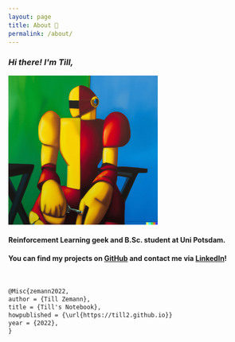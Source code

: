 ```yaml
---
layout: page
title: About 🌿
permalink: /about/
---
```



### <em> Hi there! I'm Till,</em>

<div class="img-block" style="width: 300px;">
    <img src="/images/ghpb1.png"/>
</div>

#### Reinforcement Learning geek and B.Sc. student at Uni Potsdam.


#### You can find my projects on [GitHub][github] and contact me via [LinkedIn][linkedin]!

<br>

```
@Misc{zemann2022,
author = {Till Zemann},
title = {Till's Notebook},
howpublished = {\url{https://till2.github.io}}
year = {2022},
}
```


[github]: https://github.com/till2
[linkedin]: https://www.linkedin.com/in/tillzemann/
[myreference-1]: https://www.youtube.com/watch?v=dQw4w9WgXcQ

<!-- hosted at: till2.github.io -->